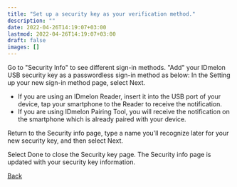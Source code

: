 ```yaml
---
title: "Set up a security key as your verification method."
description: ""
date: 2022-04-26T14:19:07+03:00
lastmod: 2022-04-26T14:19:07+03:00
draft: false
images: []
---
```


Go to "Security Info" to see different sign-in methods. "Add" your IDmelon USB security key as a passwordless sign-in method as below:
In the Setting up your new sign-in method page, select Next.

- If you are using an IDmelon Reader, insert it into the USB port of your device, tap your smartphone to the Reader to receive the notification.
- If you are using IDmelon Pairing Tool, you will receive the notification on the smartphone which is already paired with your device.

Return to the Security info page, type a name you'll recognize later for your new security key, and then select Next.

Select Done to close the Security key page. The Security info page is updated with your security key information.

<a id="back" role="button" class="btn btn-primary btn-lg d-block mb-3" href="http://docs.idmelon.com/pages/whichplatform/index.html">Back</a>

<style>

@media (max-width: 480px) {.navbar, .footer { display: none; }}
h1{
    color : #4395ec;
}
</style>
